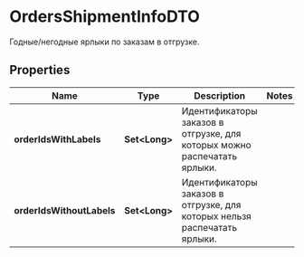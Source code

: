 

# OrdersShipmentInfoDTO

Годные/негодные ярлыки по заказам в отгрузке.

## Properties

Name | Type | Description | Notes
------------ | ------------- | ------------- | -------------
**orderIdsWithLabels** | **Set&lt;Long&gt;** | Идентификаторы заказов в отгрузке, для которых можно распечатать ярлыки. | 
**orderIdsWithoutLabels** | **Set&lt;Long&gt;** | Идентификаторы заказов в отгрузке, для которых нельзя распечатать ярлыки. | 



